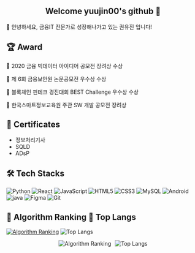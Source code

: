 ## <center>Welcome yuujin00's github 👋 </center>
🙇 안녕하세요, 금융IT 전문가로 성장해나가고 있는 권유진 입니다!

## 🏆 Award
🥉 2020 금융 빅데이터 아이디어 공모전 장려상 수상

🥇 제 6회 금융보안원 논문공모전 우수상 수상

🥇 블록체인 핀테크 경진대회 BEST Challenge 우수상 수상

🥉 한국스마트정보교육원 주관 SW 개발 공모전 장려상

## 📜 Certificates
- 정보처리기사
- SQLD
- ADsP
  
## 🛠️ Tech Stacks
![Python](https://img.shields.io/badge/python-3776AB.svg?&style=for-the-badge&logo=python&logoColor=white) ![React](https://img.shields.io/badge/react-61DAFB.svg?&style=for-the-badge&logo=react&logoColor=white) ![JavaScript](https://img.shields.io/badge/javascript-F7DF1E.svg?&style=for-the-badge&logo=javascript&logoColor=white) ![HTML5](https://img.shields.io/badge/html5-E34F26.svg?&style=for-the-badge&logo=html5&logoColor=white) ![CSS3](https://img.shields.io/badge/css3-1572B6.svg?&style=for-the-badge&logo=css3&logoColor=white) ![MySQL](https://img.shields.io/badge/mysql-4479A1.svg?&style=for-the-badge&logo=mysql&logoColor=white) ![Android](https://img.shields.io/badge/android-3DDC84.svg?&style=for-the-badge&logo=android&logoColor=white) ![java](https://img.shields.io/badge/Java-000000.svg?&style=for-the-badge) ![Figma](https://img.shields.io/badge/figma-F24E1E.svg?&style=for-the-badge&logo=figma&logoColor=white) ![Git](https://img.shields.io/badge/git-F05032.svg?&style=for-the-badge&logo=git&logoColor=white) 

## 🚩 Algorithm Ranking            🚌 Top Langs
[![Algorithm Ranking](https://mazassumnida.wtf/api/v2/generate_badge?boj=yuujin00_20)](https://solved.ac/profile/yuujin00)
![Top Langs](https://github-readme-stats.vercel.app/api/top-langs/?username=yuujin00&layout=compact)

<div style="display: flex; justify-content: center; align-items: center;">
  <img src="https://mazassumnida.wtf/api/v2/generate_badge?boj=yuujin00_20" alt="Algorithm Ranking" style="margin-right: 10px;">
  <img src="https://github-readme-stats.vercel.app/api/top-langs/?username=yuujin00&layout=compact" alt="Top Langs">
</div>

<!--
**yuujin00/yuujin00** is a ✨ _special_ ✨ repository because its `README.md` (this file) appears on your GitHub profile.

Here are some ideas to get you started:

- 🔭 I’m currently working on ...
- 🌱 I’m currently learning ...
- 👯 I’m looking to collaborate on ...
- 🤔 I’m looking for help with ...
- 💬 Ask me about ...
- 📫 How to reach me: ...
- 😄 Pronouns: ...
- ⚡ Fun fact: ...
-->
